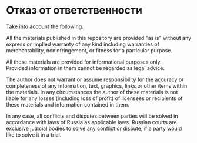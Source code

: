 # Отказ от ответственности

Take into account the following.

All the materials published in this repository are provided "as is" without any express or implied warranty of any kind including warranties of merchantability, noninfringement, or fitness for a particular purpose.   


All these materials are provided for informational purposes only.  
 Provided information in them cannot be regarded as legal advice.

The author does not warrant or assume responsibility for the accuracy or completeness of any information, text, graphics, links or other items within the materials. In any circumstances the author of these materials is not liable for any losses \(including loss of profit\) of licensees or recipients of these materials and information contained in them.  


In any case, all conflicts and disputes between parties will be solved in accordance with laws of Russia as applicable laws. Russian courts are exclusive judicial bodies to solve any conflict or dispute, if a party would like to solve it in a trial.

